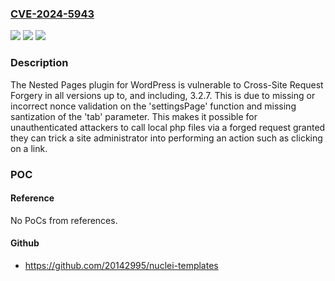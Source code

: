 ### [CVE-2024-5943](https://cve.mitre.org/cgi-bin/cvename.cgi?name=CVE-2024-5943)
![](https://img.shields.io/static/v1?label=Product&message=Nested%20Pages&color=blue)
![](https://img.shields.io/static/v1?label=Version&message=*%3C%3D%203.2.7%20&color=brighgreen)
![](https://img.shields.io/static/v1?label=Vulnerability&message=CWE-352%20Cross-Site%20Request%20Forgery%20(CSRF)&color=brighgreen)

### Description

The Nested Pages plugin for WordPress is vulnerable to Cross-Site Request Forgery in all versions up to, and including, 3.2.7. This is due to missing or incorrect nonce validation on the 'settingsPage' function and missing santization of the 'tab' parameter. This makes it possible for unauthenticated attackers to call local php files via a forged request granted they can trick a site administrator into performing an action such as clicking on a link.

### POC

#### Reference
No PoCs from references.

#### Github
- https://github.com/20142995/nuclei-templates

